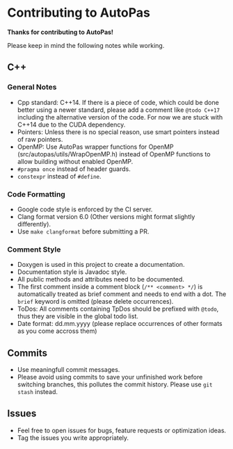 # Contributing to AutoPas

**Thanks for contributing to AutoPas!** 

Please keep in mind the following notes while working.

## C++
### General Notes
* Cpp standard: C++14. If there is a piece of code, which could be done better using a newer standard, please add a comment like `@todo C++17` including the alternative version of the code.
For now we are stuck with C++14 due to the CUDA dependency.
* Pointers: Unless there is no special reason, use smart pointers instead of raw pointers.
* OpenMP: Use AutoPas wrapper functions for OpenMP (src/autopas/utils/WrapOpenMP.h) instead of OpenMP functions to allow building without enabled OpenMP.
* `#pragma once` instead of header guards.
* `constexpr` instead of `#define`.

### Code Formatting
* Google code style is enforced by the CI server.
* Clang format version 6.0 (Other versions might format slightly differently).
* Use `make clangformat` before submitting a PR.

### Comment Style
* Doxygen is used in this project to create a documentation.
* Documentation style is Javadoc style.
* All public methods and attributes need to be documented.
* The first comment inside a comment block (`/** <comment> */`) is automatically treated as brief comment and needs to end with a dot. The `brief` keyword is omitted (please delete occurrences).
* ToDos: All comments containing TpDos should be prefixed with `@todo`, thus they are visible in the global todo list.
* Date format: dd.mm.yyyy (please replace occurrences of other formats as you come accross them)

## Commits
* Use meaningfull commit messages.
* Please avoid using commits to save your unfinished work before switching branches, this pollutes the commit history. Please use `git stash` instead.

## Issues
* Feel free to open issues for bugs, feature requests or optimization ideas.
* Tag the issues you write appropriately.
